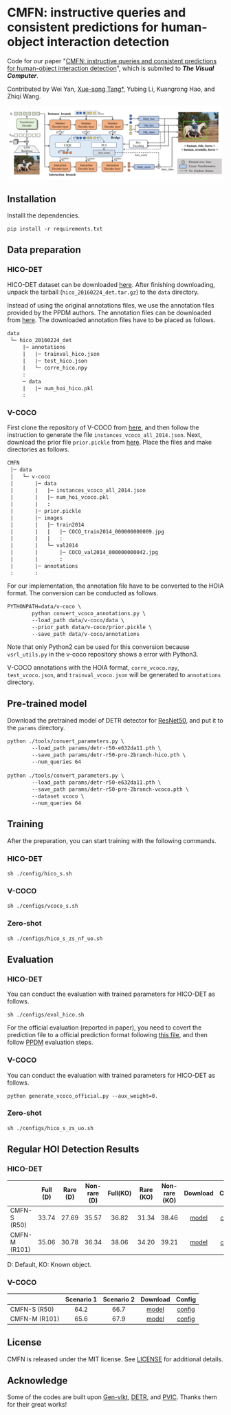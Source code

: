 # CMFN: instructive queries and consistent predictions for human-object interaction detection
Code for our paper "[CMFN: instructive queries and consistent predictions for human-object interaction detection]()", which is submited to ***The Visual Computer***.

Contributed by Wei Yan, [Xue-song Tang*](https://web.dhu.edu.cn/cist/2016/0428/c20585a145693/page.htm), Yubing Li, Kuangrong Hao, and Zhiqi Wang.

![](paper_images/intro.png)

## Installation
Installl the dependencies.
```
pip install -r requirements.txt
```
## Data preparation

### HICO-DET
HICO-DET dataset can be downloaded [here](https://drive.google.com/open?id=1QZcJmGVlF9f4h-XLWe9Gkmnmj2z1gSnk). After finishing downloading, unpack the tarball (`hico_20160224_det.tar.gz`) to the `data` directory.

Instead of using the original annotations files, we use the annotation files provided by the PPDM authors. The annotation files can be downloaded from [here](https://drive.google.com/open?id=1WI-gsNLS-t0Kh8TVki1wXqc3y2Ow1f2R). The downloaded annotation files have to be placed as follows.
```
data
 └─ hico_20160224_det
     |─ annotations
     |   |─ trainval_hico.json
     |   |─ test_hico.json
     |   └─ corre_hico.npy
     :
     ─ data
     |   |─ num_hoi_hico.pkl
     :
```

### V-COCO
First clone the repository of V-COCO from [here](https://github.com/s-gupta/v-coco), and then follow the instruction to generate the file `instances_vcoco_all_2014.json`. Next, download the prior file `prior.pickle` from [here](https://drive.google.com/drive/folders/10uuzvMUCVVv95-xAZg5KS94QXm7QXZW4). Place the files and make directories as follows.
```
CMFN
 |─ data
 │   └─ v-coco
 |       |─ data
 |       |   |─ instances_vcoco_all_2014.json
 |       |   |─ num_hoi_vcoco.pkl
 |       |   :
 |       |─ prior.pickle
 |       |─ images
 |       |   |─ train2014
 |       |   |   |─ COCO_train2014_000000000009.jpg
 |       |   |   :
 |       |   └─ val2014
 |       |       |─ COCO_val2014_000000000042.jpg
 |       |       :
 |       |─ annotations
 :       :
```
For our implementation, the annotation file have to be converted to the HOIA format. The conversion can be conducted as follows.
```
PYTHONPATH=data/v-coco \
        python convert_vcoco_annotations.py \
        --load_path data/v-coco/data \
        --prior_path data/v-coco/prior.pickle \
        --save_path data/v-coco/annotations
```
Note that only Python2 can be used for this conversion because `vsrl_utils.py` in the v-coco repository shows a error with Python3.

V-COCO annotations with the HOIA format, `corre_vcoco.npy`, `test_vcoco.json`, and `trainval_vcoco.json` will be generated to `annotations` directory.



## Pre-trained model
Download the pretrained model of DETR detector for [ResNet50](https://dl.fbaipublicfiles.com/detr/detr-r50-e632da11.pth), and put it to the `params` directory.
```
python ./tools/convert_parameters.py \
        --load_path params/detr-r50-e632da11.pth \
        --save_path params/detr-r50-pre-2branch-hico.pth \
        --num_queries 64

python ./tools/convert_parameters.py \
        --load_path params/detr-r50-e632da11.pth \
        --save_path params/detr-r50-pre-2branch-vcoco.pth \
        --dataset vcoco \
        --num_queries 64
```

## Training
After the preparation, you can start training with the following commands.
### HICO-DET
```
sh ./config/hico_s.sh
```

### V-COCO
```
sh ./configs/vcoco_s.sh
```
### Zero-shot
```
sh ./configs/hico_s_zs_nf_uo.sh
```

## Evaluation

### HICO-DET
You can conduct the evaluation with trained parameters for HICO-DET as follows.
```
sh ./configs/eval_hico.sh
```

For the official evaluation (reported in paper), you need to covert the prediction file to a official prediction format following [this file](./tools/covert_annot_for_official_eval.py), and then follow [PPDM](https://github.com/YueLiao/PPDM) evaluation steps.
### V-COCO
You can conduct the evaluation with trained parameters for HICO-DET as follows.
```
python generate_vcoco_official.py --aux_weight=0.
```

### Zero-shot
```
sh ./configs/hico_s_zs_uo.sh
```

## Regular HOI Detection Results

### HICO-DET
|                    | Full (D) |Rare (D)|Non-rare (D)|Full(KO)|Rare (KO)|Non-rare (KO)|Download| Conifg|
|:-------------------|:--------:| :---: | :---: | :---: |:-------:|:-----------:| :---: | :---: |
| CMFN-S (R50)   |  33.74   | 27.69 |35.57 | 36.82|  31.34  |    38.46    | [model](https://pan.baidu.com/s/1s-KqUpN9pAlz1KpXoCX0vg) | [config](./configs/hico_s.sh)|
| CMFN-M (R101) |  35.06   | 30.78|  36.34|  38.06|  34.20  |  39.21 | [model](https://pan.baidu.com/s/1S9LpblfcvmLU_vVQWsOH2g) |[config](./configs/hico_s.sh)|

D: Default, KO: Known object.


### V-COCO
| | Scenario 1 | Scenario 2 | Download | Config | 
| :--- | :---: | :---: | :---: | :---: |
|CMFN-S (R50)| 64.2| 66.7 | [model](https://pan.baidu.com/s/1hmz7s3mAxg2-oios-JT-7g) |[config](./configs/vcoco_s.sh) |
|CMFN-M (R101)| 65.6 |67.9 | [model](https://pan.baidu.com/s/1K-tyOgGsJoOmKeIQQMw8ng) |[config](./configs/vcoco_l.sh) |


## License
CMFN is released under the MIT license. See [LICENSE](./LICENSE) for additional details.

## Acknowledge
Some of the codes are built upon [Gen-vlkt](https://github.com/YueLiao/gen-vlkt), [DETR](https://github.com/facebookresearch/detr), and [PVIC](https://github.com/fredzzhang/pvic). Thanks them for their great works!


